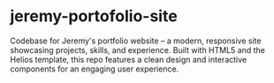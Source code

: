 # jeremy-portofolio-site
Codebase for Jeremy's portfolio website – a modern, responsive site showcasing projects, skills, and experience. Built with HTML5 and the Helios template, this repo features a clean design and interactive components for an engaging user experience.
